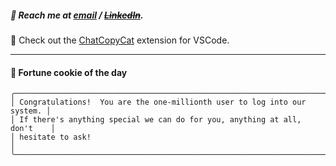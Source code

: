 ##### :calling: Reach me at **[email](mailto:johannes@stenmark.in)** ***/*** **[~~LinkedIn~~](https://www.linkedin.com/in/johannes-stenmark)**.
:feet: Check out the [ChatCopyCat](https://github.com/jstenmark/ChatCopyCat) extension for VSCode.

---
#### :cookie: Fortune cookie of the day
```smalltalk
╭──────────────────────────────────────────────────────────────────────────╮
│ Congratulations!  You are the one-millionth user to log into our system. │
│ If there's anything special we can do for you, anything at all, don't    │
│ hesitate to ask!                                                         │
╰──────────────────────────────────────────────────────────────────────────╯
```
